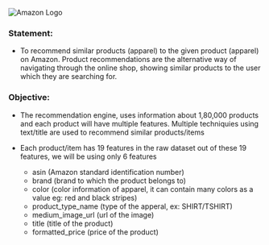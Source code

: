 ![Amazon Logo](https://bit.ly/3eCsCNl)

### Statement:
- To recommend similar products (apparel) to the given product (apparel) on Amazon. Product recommendations are the alternative way of navigating through the online shop, showing similar products to the user which they are searching for.

### Objective:
- The recommendation engine, uses information about 1,80,000 products and each product will have multiple features. Multiple techniquies using text/title are used to recommend similar products/items


- Each product/item has 19 features in the raw dataset out of these 19 features, we will be using only 6 features
  - asin (Amazon standard identification number)
  - brand (brand to which the product belongs to)
  - color (color information of apparel, it can contain many colors as a value eg: red and black stripes)
  - product_type_name (type of the apperal, ex: SHIRT/TSHIRT)
  - medium_image_url (url of the image)
  - title (title of the product)
  - formatted_price (price of the product)
